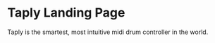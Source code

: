 <h1>Taply Landing Page</h1>
<p>Taply is the smartest, most intuitive midi drum controller in the world.</p>
